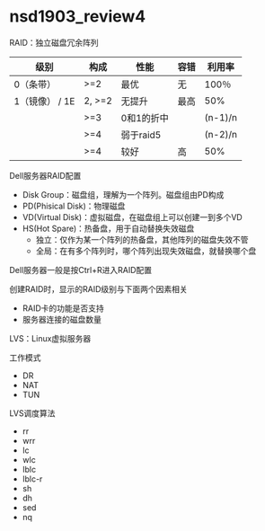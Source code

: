 # nsd1903_review4

RAID：独立磁盘冗余阵列

| 级别           | 构成   | 性能       | 容错 | 利用率  |
| -------------- | ------ | ---------- | ---- | ------- |
| 0（条带）      | \>=2   | 最优       | 无   | 100％   |
| 1（镜像） / 1E | 2, >=2 | 无提升     | 最高 | 50%     |
|                | \>=3   | 0和1的折中 |      | (n-1)/n |
|                | \>=4   | 弱于raid5  |      | (n-2)/n |
|                | \>=4   | 较好       | 高   | 50%     |



Dell服务器RAID配置

- Disk Group：磁盘组，理解为一个阵列。磁盘组由PD构成
- PD(Phisical Disk)：物理磁盘
- VD(Virtual Disk)：虚拟磁盘，在磁盘组上可以创建一到多个VD
- HS(Hot Spare)：热备盘，用于自动替换失效磁盘
  - 独立：仅作为某一个阵列的热备盘，其他阵列的磁盘失效不管
  - 全局：在有多个阵列时，哪个阵列出现失效磁盘，就替换哪个盘

Dell服务器一般是按Ctrl+R进入RAID配置

创建RAID时，显示的RAID级别与下面两个因素相关

- RAID卡的功能是否支持
- 服务器连接的磁盘数量



LVS：Linux虚拟服务器

工作模式

- DR
- NAT
- TUN

LVS调度算法

- rr
- wrr
- lc
- wlc
- lblc
- lblc-r
- sh
- dh
- sed
- nq







